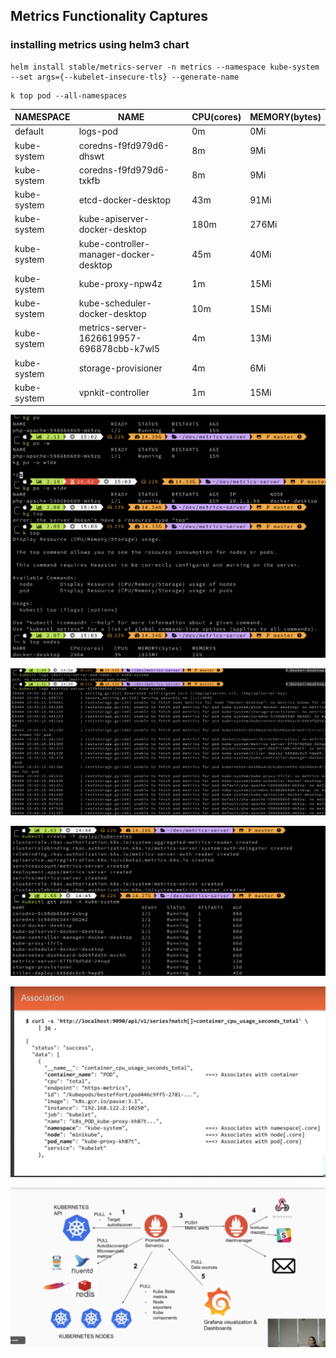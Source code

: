 ## Metrics Functionality Captures

### installing metrics using helm3 chart

```
helm install stable/metrics-server -n metrics --namespace kube-system --set args={--kubelet-insecure-tls} --generate-name
```

```
k top pod --all-namespaces
```

NAMESPACE | NAME | CPU(cores) | MEMORY(bytes)
----------|------|------------|--------------
default | logs-pod | 0m | 0Mi
kube-system | coredns-f9fd979d6-dhswt | 8m | 9Mi
kube-system | coredns-f9fd979d6-txkfb | 8m | 9Mi
kube-system | etcd-docker-desktop | 43m | 91Mi
kube-system | kube-apiserver-docker-desktop | 180m | 276Mi
kube-system | kube-controller-manager-docker-desktop | 45m | 40Mi
kube-system | kube-proxy-npw4z | 1m | 15Mi
kube-system | kube-scheduler-docker-desktop | 10m | 15Mi
kube-system | metrics-server-1626619957-696878cbb-k7wl5 | 4m | 13Mi
kube-system | storage-provisioner | 4m | 6Mi
kube-system | vpnkit-controller | 1m | 15Mi

![metrics](../images/metrics1.png)

![metrics](../images/metrics2.png)

![metrics](../images/metrics3.png)

![metrics](../images/metrics%20capture.png)

![metrics](../images/prometheusflow.png)